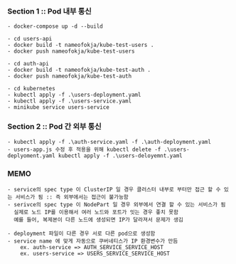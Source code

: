 ### Section 1 :: Pod 내부 통신

    - docker-compose up -d --build

    - cd users-api
    - docker build -t nameofokja/kube-test-users .
    - docker push nameofokja/kube-test-users

    - cd auth-api
    - docker build -t nameofokja/kube-test-auth .
    - docker push nameofokja/kube-test-auth

    - cd kubernetes
    - kubectl apply -f .\users-deployment.yaml
    - kubectl apply -f .\users-service.yaml
    - minikube service users-service

### Section 2 :: Pod 간 외부 통신

    - kubectl apply -f .\auth-service.yaml -f .\auth-deployment.yaml
    - users-app.js 수정 후 적용을 위해 kubectl delete -f .\users-deplyoment.yaml kubectl apply -f .\users-deloyemnt.yaml

### MEMO

    - service의 spec type 이 ClusterIP 일 경우 클러스터 내부로 부터만 접근 할 수 있는 서비스가 됨 :: 즉 외부에서는 접근이 불가능함
    - serivce의 spec type 이 NodePart 일 경우 외부에서 연결 할 수 있는 서비스가 됨
      실제로 노드 IP를 이용해서 여러 노드와 포트가 잇는 경우 좋치 못함
      예를 들어, 복제본이 다른 노드에 생성되면 IP가 달라져서 문제가 생김

    - deployment 파일이 다른 경우 서로 다른 pod으로 생성함
    - service name 에 맞게 자동으로 쿠버네티스가 IP 환경변수가 만듬
        ex. auth-service => AUTH_SERVICE_SERVICE_HOST
        ex. users-service => USERS_SERVICE_SERVICE_HOST
